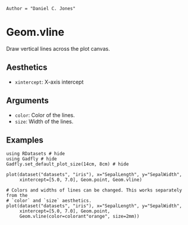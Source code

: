 ```@meta
Author = "Daniel C. Jones"
```

# Geom.vline

Draw vertical lines across the plot canvas.

## Aesthetics

  * `xintercept`: X-axis intercept

## Arguments

  * `color`: Color of the lines.
  * `size`: Width of the lines.

## Examples

```@example 1
using RDatasets # hide
using Gadfly # hide
Gadfly.set_default_plot_size(14cm, 8cm) # hide
```

```@example 1
plot(dataset("datasets", "iris"), x="SepalLength", y="SepalWidth",
	 xintercept=[5.0, 7.0], Geom.point, Geom.vline)
```

```@example 1
# Colors and widths of lines can be changed. This works separately from the
# `color` and `size` aesthetics.
plot(dataset("datasets", "iris"), x="SepalLength", y="SepalWidth",
	 xintercept=[5.0, 7.0], Geom.point,
	 Geom.vline(color=colorant"orange", size=2mm))
```
